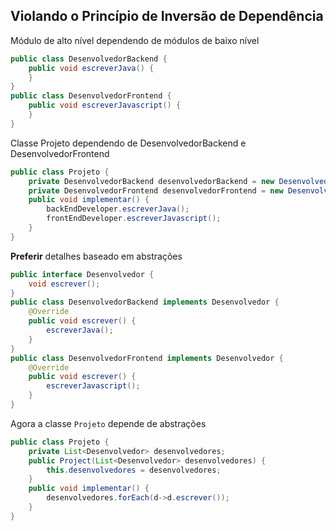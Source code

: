 ## Violando o Princípio de Inversão de Dependência

Módulo de alto nível dependendo de módulos de baixo nível

```java
public class DesenvolvedorBackend {
    public void escreverJava() {
    }
}
public class DesenvolvedorFrontend {
    public void escreverJavascript() {
    }
}
```

Classe Projeto dependendo de DesenvolvedorBackend e DesenvolvedorFrontend
```java
public class Projeto {
    private DesenvolvedorBackend desenvolvedorBackend = new DesenvolvedorBackend();
    private DesenvolvedorFrontend desenvolvedorFrontend = new DesenvolvedorFrontend();
    public void implementar() {
        backEndDeveloper.escreverJava();
        frontEndDeveloper.escreverJavascript();
    }
}
```

**Preferir** detalhes baseado em abstrações

```java
public interface Desenvolvedor {
    void escrever();
}
public class DesenvolvedorBackend implements Desenvolvedor {
    @Override
    public void escrever() {
        escreverJava();
    }
}
public class DesenvolvedorFrontend implements Desenvolvedor {
    @Override
    public void escrever() {
        escreverJavascript();
    }
}
```

Agora a classe `Projeto` depende de abstrações
```java
public class Projeto {
    private List<Desenvolvedor> desenvolvedores;
    public Project(List<Desenvolvedor> desenvolvedores) {
        this.desenvolvedores = desenvolvedores;
    }
    public void implementar() {
        desenvolvedores.forEach(d->d.escrever());
    }
}
```